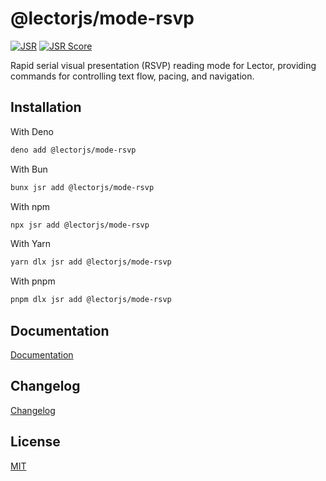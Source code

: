 # @lectorjs/mode-rsvp

[![JSR](https://jsr.io/badges/@lectorjs/mode-rsvp)](https://jsr.io/@lectorjs/mode-rsvp) [![JSR Score](https://jsr.io/badges/@lectorjs/mode-rsvp/score)](https://jsr.io/@lectorjs/mode-rsvp)

Rapid serial visual presentation (RSVP) reading mode for Lector, providing commands for controlling text flow, pacing, and navigation.

## Installation

With Deno

```sh
deno add @lectorjs/mode-rsvp
```

With Bun

```sh
bunx jsr add @lectorjs/mode-rsvp
```

With npm

```sh
npx jsr add @lectorjs/mode-rsvp
```

With Yarn

```sh
yarn dlx jsr add @lectorjs/mode-rsvp
```

With pnpm

```sh
pnpm dlx jsr add @lectorjs/mode-rsvp
```

## Documentation

[Documentation](https://lectorjs.pages.dev/docs/mode-rsvp)

## Changelog

[Changelog](CHANGELOG.md)

## License

[MIT](../../LICENSE)
